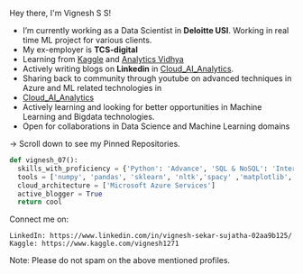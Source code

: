 
Hey there, I'm Vignesh S S!

     
-  I’m currently working as a Data Scientist in **Deloitte USI**. Working in real time ML project for various clients.
-  My ex-employer is **TCS-digital**
-  Learning from [Kaggle](https://www.kaggle.com/) and [Analytics Vidhya](https://www.analyticsvidhya.com/)
-  Actively writing blogs on **Linkedin** in [Cloud_AI_Analytics](https://www.linkedin.com/company/cloud-ai-analytics/?viewAsMember=true).
-  Sharing back to community through youtube on advanced techniques in Azure and ML related technologies in
-  [Cloud_AI_Analytics](https://www.youtube.com/channel/UCBhgeLTsXfbOCftTUu9nHSw)
-  Actively learning and looking for better opportunities in Machine Learning and Bigdata technologies.
-  Open for collaborations in Data Science and Machine Learning domains

    
-> Scroll down to see my Pinned Repositories.

```python
def vignesh_07():
  skills_with_proficiency = {'Python': 'Advance', 'SQL & NoSQL': 'Intermediate', 'DSA': 'Intermidiate', 'Statistics' : 'Advance'}
  tools = ['numpy', 'pandas', 'sklearn', 'nltk','spacy' ,'matplotlib', 'seaborn', 'keras', 'flask', 'powerBI', 'pyspark', 'time series', 'devops', 'Bigdata technologies']
  cloud_architecture = ['Microsoft Azure Services']
  active_blogger = True
  return cool
```

Connect me on:

    LinkedIn: https://www.linkedin.com/in/vignesh-sekar-sujatha-02aa9b125/
    Kaggle: https://www.kaggle.com/vignesh1271
    
Note: Please do not spam on the above mentioned profiles.

